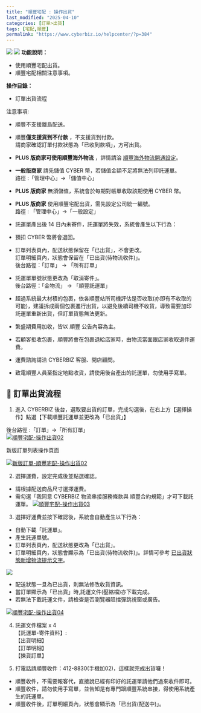 ```yaml
---
title: "順豐宅配 : 操作出貨"
last_modified: "2025-04-10"
categories: [訂單>出貨]
tags: [宅配,順豐]
permalink: "https://www.cyberbiz.io/helpcenter/?p=384"
---
```


![](https://www.cyberbiz.io/helpcenter/wp-content/uploads/一般版3.png)
![](https://www.cyberbiz.io/helpcenter/wp-content/uploads/PLUS版3.png)
**功能說明：**  

* 使用順豐宅配出貨。
* 順豐宅配相關注意事項。

**操作目錄：**

* 訂單出貨流程

注意事項:  

* 順豐不支援離島配送。
* 順豐**僅支援貨到不付款** ，不支援貨到付款。  
請商家確認訂單付款狀態為「已收到款項」，方可出貨。

* **PLUS 版商家可使用順豐海外物流** ，詳情請洽 [順豐海外物流開通設定](https://www.cyberbiz.io/support/?p=8060)。
* **一般版商家** 請先儲值 CYBER 幣，若儲值金額不足將無法列印託運單。  
路徑 :「管理中心」→「儲值中心」

* **PLUS 版商家** 無須儲值，系統會於每期對帳單收取該期使用 CYBER 幣。
* **PLUS 版商家** 使用順豐宅配出貨，需先設定公司統一編號。  
路徑 : 「管理中心」→「一般設定」

* 託運單產出後 14 日內未寄件，託運單將失效，系統會產生以下行為： 
* 預扣 CYBER 幣將會退回。
* 訂單列表頁內，配送狀態保留在「已出貨」，不會更改。   
訂單明細頁內，狀態會保留在「已出貨(待物流收件)」。  
後台路徑：「訂單」 → 「所有訂單」

* 託運單單號狀態更改為「取消寄件」。  
後台路徑：「金物流」 → 「順豐託運單」

* 超過系統最大材積的包裹，依各順豐站所司機評估是否收取(亦即有不收取的可能)，建議拆成兩個包裹進行出貨，以避免後續司機不收貨，導致需要加印託運單重新出貨，但訂單貨態無法更新。
* 繁盛期費用加收，皆以 順豐 公告內容為主。
* 若顧客拒收包裹，順豐將會在包裹退給店家時，由物流當面跟店家收取退件運費。
* 運費諮詢請洽 CYBERBIZ 客服、開店顧問。
* 致電順豐人員至指定地點收貨，請使用後台產出的託運單，勿使用手寫單。



## 📌 訂單出貨流程



1. 進入 CYBERBIZ 後台，選取要出貨的訂單，完成勾選後，在右上方【選擇操作】點選【下載順豐託運單並更改為「已出貨」】   

後台路徑 :「訂單」→「所有訂單」  
[![順豐宅配-操作出貨02](https://www.cyberbiz.io/support/wp-content/uploads/順豐宅配-操作出貨02.png)](https://www.cyberbiz.io/support/wp-content/uploads/順豐宅配-操作出貨02.png)



新版訂單列表操作頁面

[![新版訂單-順豐宅配-操作出貨02](https://www.cyberbiz.io/support/wp-content/uploads/新版訂單-順豐宅配-操作出貨02.png)](https://www.cyberbiz.io/support/wp-content/uploads/新版訂單-順豐宅配-操作出貨02.png)



2. 選擇運費，設定完成後並點選確認。  

* 請根據配送商品尺寸選擇運費。
* 需勾選「我同意 CYBERBIZ 物流串接服務條款與 順豐合約規範」才可下載託運單。
[![順豐宅配-操作出貨03](https://www.cyberbiz.io/support/wp-content/uploads/順豐宅配-操作出貨03.png)](https://www.cyberbiz.io/support/wp-content/uploads/順豐宅配-操作出貨03.png)



3. 選擇好運費並按下確認後，系統會自動產生以下行為：  

* 自動下載「託運單」。
* 產生託運單號。
* 訂單列表頁內，配送狀態更改為「已出貨」。
* 訂單明細頁內，狀態會顯示為「已出貨(待物流收件)」。詳情可參考 [已出貨狀態新增物流提示文字](https://www.cyberbiz.io/support/?p=48029)。

![](https://www.cyberbiz.io/support/wp-content/uploads/fountain-pen.png)




* 配送狀態一旦為已出貨，則無法修改收貨資訊。
* 當訂單顯示為「已出貨」時,託運文件(壓縮檔)亦下載完成。
* 若無法下載託運文件，請檢查是否瀏覽器阻擋彈跳視窗或廣告。

[![順豐宅配-操作出貨04](https://www.cyberbiz.io/support/wp-content/uploads/順豐宅配-操作出貨04.png)](https://www.cyberbiz.io/support/wp-content/uploads/順豐宅配-操作出貨04.png)




4. 託運文件檔案 x 4  
【託運單-寄件資料】:  
【出貨明細】  
【訂單明細】  
【揀貨訂單】




5. 打電話請順豐收件：412-8830(手機加02)，這樣就完成出貨囉！  

* 順豐收件，不需要報客代，直接說已經有印好的託運單請他們過來收件即可。
* 順豐收件，請勿使用手寫單，並告知是有專門跟順豐系統串接，得使用系統產生的託運單。
* 順豐收件後，訂單明細頁內，狀態會顯示為「已出貨(配送中)」。



